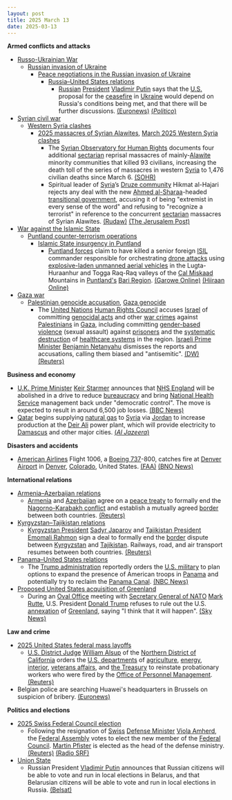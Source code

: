 ```yaml
---
layout: post
title: 2025 March 13
date: 2025-03-13
---
```



**Armed conflicts and attacks**

* [Russo-Ukrainian War](https://en.wikipedia.org/wiki/Russo-Ukrainian_War "Russo-Ukrainian War")
  + [Russian invasion of Ukraine](https://en.wikipedia.org/wiki/Russian_invasion_of_Ukraine "Russian invasion of Ukraine")
    - [Peace negotiations in the Russian invasion of Ukraine](https://en.wikipedia.org/wiki/Peace_negotiations_in_the_Russian_invasion_of_Ukraine "Peace negotiations in the Russian invasion of Ukraine")
      * [Russia–United States relations](https://en.wikipedia.org/wiki/Russia%E2%80%93United_States_relations "Russia–United States relations")
        + [Russian](https://en.wikipedia.org/wiki/Russia "Russia") [President](https://en.wikipedia.org/wiki/President_of_Russia "President of Russia") [Vladimir Putin](https://en.wikipedia.org/wiki/Vladimir_Putin "Vladimir Putin") says that the [U.S.](https://en.wikipedia.org/wiki/United_States "United States") proposal for the [ceasefire](https://en.wikipedia.org/wiki/Ceasefire "Ceasefire") in [Ukraine](https://en.wikipedia.org/wiki/Ukraine "Ukraine") would depend on Russia's conditions being met, and that there will be further discussions. [(Euronews)](https://www.euronews.com/my-europe/2025/03/13/putin-agrees-with-us-made-ceasefire-proposal-but-says-there-are-nuances) [(*Politico*)](https://www.politico.eu/article/putin-puts-heavy-conditions-on-trumps-ukraine-ceasefire-plan/)
* [Syrian civil war](https://en.wikipedia.org/wiki/Syrian_civil_war "Syrian civil war")
  + [Western Syria clashes](https://en.wikipedia.org/wiki/Western_Syria_clashes_%28December_2024%E2%80%93present%29 "Western Syria clashes (December 2024–present)")
    - [2025 massacres of Syrian Alawites](https://en.wikipedia.org/wiki/2025_massacres_of_Syrian_Alawites "2025 massacres of Syrian Alawites"), [March 2025 Western Syria clashes](https://en.wikipedia.org/wiki/March_2025_Western_Syria_clashes "March 2025 Western Syria clashes")
      * The [Syrian Observatory for Human Rights](https://en.wikipedia.org/wiki/Syrian_Observatory_for_Human_Rights "Syrian Observatory for Human Rights") documents four additional [sectarian](https://en.wikipedia.org/wiki/Sectarianism_and_minorities_in_the_Syrian_civil_war "Sectarianism and minorities in the Syrian civil war") reprisal massacres of mainly-[Alawite](https://en.wikipedia.org/wiki/Alawites "Alawites") minority communities that killed 93 civilians, increasing the death toll of the series of massacres in western [Syria](https://en.wikipedia.org/wiki/Syria "Syria") to 1,476 civilian deaths since March 6. [(SOHR)](https://www.syriahr.com/%D9%85%D8%B9-%D8%A7%D9%83%D8%AA%D8%B4%D8%A7%D9%81-%D8%A5%D8%B9%D8%AF%D8%A7%D9%85%D8%A7%D8%AA-%D9%85%D9%8A%D8%AF%D8%A7%D9%86%D9%8A%D8%A9-%D9%81%D9%8A-%D9%85%D9%86%D8%A7%D8%B2%D9%84-%D8%B9%D8%A7%D8%AF/752956/)
      * Spiritual leader of [Syria](https://en.wikipedia.org/wiki/Syria "Syria")’s [Druze community](https://en.wikipedia.org/wiki/Druze_in_Syria "Druze in Syria") Hikmat al-Hajari rejects any deal with the new [Ahmed al-Sharaa](https://en.wikipedia.org/wiki/Ahmed_al-Sharaa "Ahmed al-Sharaa")-headed [transitional government](https://en.wikipedia.org/wiki/Syrian_transitional_government "Syrian transitional government"), accusing it of being "extremist in every sense of the word" and refusing to "recognize a terrorist" in reference to the concurrent [sectarian](https://en.wikipedia.org/wiki/Sectarianism_and_minorities_in_the_Syrian_civil_war "Sectarianism and minorities in the Syrian civil war") massacres of Syrian Alawites. [(Rudaw)](https://www.rudaw.net/english/middleeast/syria/130320256) [(The Jerusalem Post)](https://www.jpost.com/middle-east/article-845948)
* [War against the Islamic State](https://en.wikipedia.org/wiki/War_against_the_Islamic_State "War against the Islamic State")
  + [Puntland counter-terrorism operations](https://en.wikipedia.org/wiki/Puntland_counter-terrorism_operations "Puntland counter-terrorism operations")
    - [Islamic State insurgency in Puntland](https://en.wikipedia.org/wiki/Islamic_State_insurgency_in_Puntland "Islamic State insurgency in Puntland")
      * [Puntland forces](https://en.wikipedia.org/wiki/Puntland_Dervish_Force "Puntland Dervish Force") claim to have killed a senior foreign [ISIL](https://en.wikipedia.org/wiki/Islamic_State_%E2%80%93_Somalia_Province "Islamic State – Somalia Province") commander responsible for orchestrating [drone attacks](https://en.wikipedia.org/wiki/Drone_warfare "Drone warfare") using [explosive-laden unmanned aerial vehicles](https://en.wikipedia.org/wiki/Unmanned_aerial_vehicle "Unmanned aerial vehicle") in the Lugta-Huraanhur and Togga Raq-Raq valleys of the [Cal Miskaad](https://en.wikipedia.org/wiki/Cal_Miskaad "Cal Miskaad") Mountains in [Puntland's](https://en.wikipedia.org/wiki/Puntland "Puntland") [Bari Region](https://en.wikipedia.org/wiki/Bari_Region "Bari Region"). [(Garowe Online)](https://www.garoweonline.com/en/news/somalia/puntland-forces-kill-isis-drone-chief-in-calmiskaad-mountains-operation) [(Hiiraan Online)](https://www.hiiraan.com/news4/2025/Mar/200673/puntland_forces_kill_senior_isis_drone_commander_in_targeted_operation.aspx)
* [Gaza war](https://en.wikipedia.org/wiki/Gaza_war "Gaza war")
  + [Palestinian genocide accusation](https://en.wikipedia.org/wiki/Palestinian_genocide_accusation "Palestinian genocide accusation"), [Gaza genocide](https://en.wikipedia.org/wiki/Gaza_genocide "Gaza genocide")
    - The [United Nations](https://en.wikipedia.org/wiki/United_Nations "United Nations") [Human Rights Council](https://en.wikipedia.org/wiki/United_Nations_Human_Rights_Council "United Nations Human Rights Council") accuses [Israel](https://en.wikipedia.org/wiki/Israel "Israel") of committing [genocidal acts](https://en.wikipedia.org/wiki/Genocide "Genocide") and other [war crimes](https://en.wikipedia.org/wiki/War_crimes "War crimes") against [Palestinians](https://en.wikipedia.org/wiki/Palestinians "Palestinians") in [Gaza](https://en.wikipedia.org/wiki/Gaza_Strip "Gaza Strip"), including committing [gender-based violence](https://en.wikipedia.org/wiki/Gender-related_violence "Gender-related violence") (sexual assault) against [prisoners](https://en.wikipedia.org/wiki/Palestinian_prisoners_in_Israel "Palestinian prisoners in Israel") and the [systematic destruction](https://en.wikipedia.org/wiki/Destruction_of_the_healthcare_system "Destruction of the healthcare system") of [healthcare systems](https://en.wikipedia.org/wiki/Attacks_on_health_facilities_during_the_Gaza_war "Attacks on health facilities during the Gaza war") in the region. [Israeli Prime Minister](https://en.wikipedia.org/wiki/Israeli_Prime_Minister "Israeli Prime Minister") [Benjamin Netanyahu](https://en.wikipedia.org/wiki/Benjamin_Netanyahu "Benjamin Netanyahu") dismisses the reports and accusations, calling them biased and "antisemitic". [(DW)](https://www.dw.com/en/un-accuses-israel-of-genocidal-acts-sexual-violence-in-gaza/a-71912287) [(Reuters)](https://www.reuters.com/world/middle-east/un-experts-accuse-israel-genocidal-acts-sexual-violence-gaza-2025-03-13/)

**Business and economy**

* [U.K. Prime Minister](https://en.wikipedia.org/wiki/Prime_Minister_of_the_United_Kingdom "Prime Minister of the United Kingdom") [Keir Starmer](https://en.wikipedia.org/wiki/Keir_Starmer "Keir Starmer") announces that [NHS England](https://en.wikipedia.org/wiki/NHS_England "NHS England") will be abolished in a drive to reduce [bureaucracy](https://en.wikipedia.org/wiki/Bureaucracy "Bureaucracy") and bring [National Health Service](https://en.wikipedia.org/wiki/National_Health_Service "National Health Service") management back under "democratic control". The move is expected to result in around 6,500 job losses. [(BBC News)](https://www.bbc.co.uk/news/live/cx29lrl826rt)
* [Qatar](https://en.wikipedia.org/wiki/Qatar "Qatar") begins supplying [natural gas](https://en.wikipedia.org/wiki/Natural_gas "Natural gas") to [Syria](https://en.wikipedia.org/wiki/Syria "Syria") via [Jordan](https://en.wikipedia.org/wiki/Jordan "Jordan") to increase production at the [Deir Ali](https://en.wikipedia.org/wiki/Deir_Ali "Deir Ali") power plant, which will provide electricity to [Damascus](https://en.wikipedia.org/wiki/Damascus "Damascus") and other major cities. [(*Al Jazeera*)](https://www.aljazeera.com/news/2025/3/13/qatar-begins-supplying-natural-gas-to-syria-through-jordan)

**Disasters and accidents**

* [American Airlines](https://en.wikipedia.org/wiki/American_Airlines "American Airlines") Flight 1006, a [Boeing 737](https://en.wikipedia.org/wiki/Boeing_737 "Boeing 737")-800, catches fire at [Denver Airport](https://en.wikipedia.org/wiki/Denver_Airport "Denver Airport") in [Denver](https://en.wikipedia.org/wiki/Denver "Denver"), [Colorado](https://en.wikipedia.org/wiki/Colorado "Colorado"), United States. [(FAA)](https://www.faa.gov/newsroom/statements/accident_incidents) [(BNO News)](https://bnonews.com/index.php/2025/03/american-airlines-plane-catches-fire-at-denver-airport-passengers-evacuated/)

**International relations**

* [Armenia–Azerbaijan relations](https://en.wikipedia.org/wiki/Armenia%E2%80%93Azerbaijan_relations "Armenia–Azerbaijan relations")
  + [Armenia](https://en.wikipedia.org/wiki/Armenia "Armenia") and [Azerbaijan](https://en.wikipedia.org/wiki/Azerbaijan "Azerbaijan") agree on a [peace treaty](https://en.wikipedia.org/wiki/Peace_treaty "Peace treaty") to formally end the [Nagorno-Karabakh conflict](https://en.wikipedia.org/wiki/Nagorno-Karabakh_conflict "Nagorno-Karabakh conflict") and establish a mutually agreed [border](https://en.wikipedia.org/wiki/Armenia%E2%80%93Azerbaijan_border "Armenia–Azerbaijan border") between both countries. [(Reuters)](https://www.reuters.com/world/armenia-says-it-is-ready-sign-peace-agreement-with-azerbaijan-2025-03-13/)
* [Kyrgyzstan–Tajikistan relations](https://en.wikipedia.org/wiki/Kyrgyzstan%E2%80%93Tajikistan_relations "Kyrgyzstan–Tajikistan relations")
  + [Kyrgyzstan President](https://en.wikipedia.org/wiki/President_of_Kyrgyzstan "President of Kyrgyzstan") [Sadyr Japarov](https://en.wikipedia.org/wiki/Sadyr_Japarov "Sadyr Japarov") and [Tajikistan President](https://en.wikipedia.org/wiki/President_of_Tajikistan "President of Tajikistan") [Emomali Rahmon](https://en.wikipedia.org/wiki/Emomali_Rahmon "Emomali Rahmon") sign a deal to formally end the [border](https://en.wikipedia.org/wiki/Kyrgyzstan%E2%80%93Tajikistan_border "Kyrgyzstan–Tajikistan border") dispute between [Kyrgyzstan](https://en.wikipedia.org/wiki/Kyrgyzstan "Kyrgyzstan") and [Tajikistan](https://en.wikipedia.org/wiki/Tajikistan "Tajikistan"). Railways, road, and air transport resumes between both countries. [(Reuters)](https://www.reuters.com/world/asia-pacific/kyrgyzstan-tajikistan-sign-deal-end-long-running-border-dispute-2025-03-13/)
* [Panama–United States relations](https://en.wikipedia.org/wiki/Panama%E2%80%93United_States_relations "Panama–United States relations")
  + The [Trump administration](https://en.wikipedia.org/wiki/Second_presidency_of_Donald_Trump "Second presidency of Donald Trump") reportedly orders the [U.S. military](https://en.wikipedia.org/wiki/United_States_Armed_Forces "United States Armed Forces") to plan options to expand the presence of American troops in [Panama](https://en.wikipedia.org/wiki/Panama "Panama") and potentially try to reclaim the [Panama Canal](https://en.wikipedia.org/wiki/Panama_Canal "Panama Canal"). [(NBC News)](https://www.nbcnews.com/politics/national-security/trump-white-house-asked-us-military-develop-options-panama-canal-offic-rcna195994)
* [Proposed United States acquisition of Greenland](https://en.wikipedia.org/wiki/Proposed_United_States_acquisition_of_Greenland "Proposed United States acquisition of Greenland")
  + During an [Oval Office](https://en.wikipedia.org/wiki/Oval_Office "Oval Office") meeting with [Secretary General of NATO](https://en.wikipedia.org/wiki/Secretary_General_of_NATO "Secretary General of NATO") [Mark Rutte](https://en.wikipedia.org/wiki/Mark_Rutte "Mark Rutte"), U.S. President [Donald Trump](https://en.wikipedia.org/wiki/Donald_Trump "Donald Trump") refuses to rule out the U.S. [annexation](https://en.wikipedia.org/wiki/Annexation "Annexation") of [Greenland](https://en.wikipedia.org/wiki/Greenland "Greenland"), saying "I think that it will happen". [(Sky News)](https://news.sky.com/story/donald-trump-says-he-thinks-us-will-annex-greenland-13327945)

**Law and crime**

* [2025 United States federal mass layoffs](https://en.wikipedia.org/wiki/2025_United_States_federal_mass_layoffs "2025 United States federal mass layoffs")
  + [U.S. District Judge](https://en.wikipedia.org/wiki/United_States_federal_judge "United States federal judge") [William Alsup](https://en.wikipedia.org/wiki/William_Alsup "William Alsup") of the [Northern District of California](https://en.wikipedia.org/wiki/United_States_District_Court_for_the_Northern_District_of_California "United States District Court for the Northern District of California") orders the [U.S. departments](https://en.wikipedia.org/wiki/United_States_federal_executive_departments "United States federal executive departments") of [agriculture](https://en.wikipedia.org/wiki/United_States_Department_of_Agriculture "United States Department of Agriculture"), [energy](https://en.wikipedia.org/wiki/United_States_Department_of_Energy "United States Department of Energy"), [interior](https://en.wikipedia.org/wiki/United_States_Department_of_the_Interior "United States Department of the Interior"), [veterans affairs](https://en.wikipedia.org/wiki/United_States_Department_of_Veterans_Affairs "United States Department of Veterans Affairs"), and [the Treasury](https://en.wikipedia.org/wiki/United_States_Department_of_the_Treasury "United States Department of the Treasury") to reinstate probationary workers who were fired by the [Office of Personnel Management](https://en.wikipedia.org/wiki/U.S._Office_of_Personnel_Management "U.S. Office of Personnel Management"). [(Reuters)](https://www.reuters.com/world/us/us-judge-extend-block-trump-administration-ordering-mass-firings-2025-03-13/)
* Belgian police are searching Huawei's headquarters in Brussels on suspicion of bribery. [(Euronews)](https://www.euronews.com/my-europe/2025/03/13/belgian-authorities-searched-huawei-offices-in-fresh-european-parliament-corruption-prob)

**Politics and elections**

* [2025 Swiss Federal Council election](https://en.wikipedia.org/wiki/2025_Swiss_Federal_Council_election "2025 Swiss Federal Council election")
  + Following the resignation of [Swiss](https://en.wikipedia.org/wiki/Switzerland "Switzerland") [Defense Minister](https://en.wikipedia.org/wiki/Federal_Department_of_Defence%2C_Civil_Protection_and_Sport "Federal Department of Defence, Civil Protection and Sport") [Viola Amherd](https://en.wikipedia.org/wiki/Viola_Amherd "Viola Amherd"), the [Federal Assembly](https://en.wikipedia.org/wiki/Federal_Assembly_%28Switzerland%29 "Federal Assembly (Switzerland)") votes to elect the new member of the [Federal Council](https://en.wikipedia.org/wiki/Federal_Council_%28Switzerland%29 "Federal Council (Switzerland)"). [Martin Pfister](https://en.wikipedia.org/wiki/Martin_Pfister "Martin Pfister") is elected as the head of the defense ministry. [(Reuters)](https://www.reuters.com/world/europe/martin-pfister-elected-new-swiss-federal-council-member-2025-03-12/) [(Radio SRF)](https://www.srf.ch/news/schweiz/martin-pfister-gewinnt-das-war-die-bundesratswahl)
* [Union State](https://en.wikipedia.org/wiki/Union_State "Union State")
  + Russian President [Vladimir Putin](https://en.wikipedia.org/wiki/Vladimir_Putin "Vladimir Putin") announces that Russian citizens will be able to vote and run in local elections in Belarus, and that Belarusian citizens will be able to vote and run in local elections in Russia. [(Belsat)](https://belsat.eu/85574110/rasejtsy-zdoleyuts-brats-udzel-u-myastsovyh-vybarah-u-belarusi)

